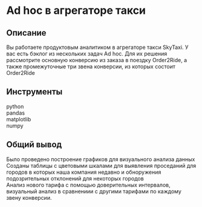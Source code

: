 # Ad hoc в агрегаторе такси
## Описание
Вы работаете продуктовым аналитиком в агрегаторе такси SkyTaxi.
У вас есть бэклог из нескольких задач Ad hoc.
Для их решения рассмотрите основную конверсию из заказа в поездку Order2Ride, а также промежуточные три звена конверсии, из которых состоит Order2Ride 
## Инструменты
python   
pandas   
matplotlib   
numpy
## Общий вывод
Было проведено построение графиков для визуального анализа данных     
Созданы таблицы с цветовыми шкалами для выявления проседаний для городов в которых наша компания недавно
и обноружения подозрительных отклонений для некоторых городов  
Анализ нового тарифа с помощью доверительных интервалов, визуальный анализ в сравнениии с другими тарифами по каждому звену конверсии.     
